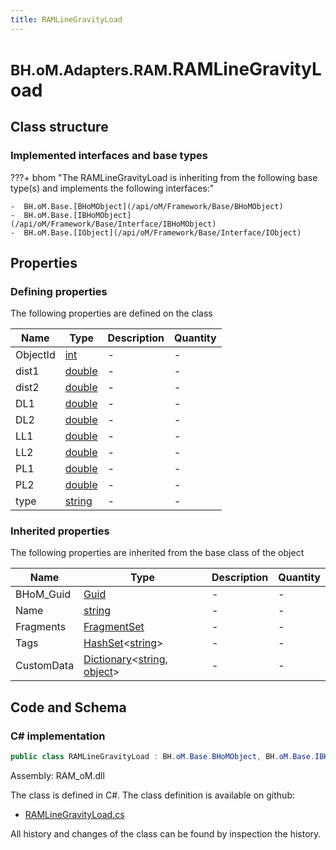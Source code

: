 ```yaml
---
title: RAMLineGravityLoad
---
```


# <small>BH.oM.Adapters.RAM.</small>**RAMLineGravityLoad**



## Class structure

### Implemented interfaces and base types

???+ bhom "The RAMLineGravityLoad is inheriting from the following base type(s) and implements the following interfaces:"

    -  BH.oM.Base.[BHoMObject](/api/oM/Framework/Base/BHoMObject)
    -  BH.oM.Base.[IBHoMObject](/api/oM/Framework/Base/Interface/IBHoMObject)
    -  BH.oM.Base.[IObject](/api/oM/Framework/Base/Interface/IObject)


## Properties



### Defining properties

The following properties are defined on the class

| Name             | Type             | Description      | Quantity         |
|------------------|------------------|------------------|------------------|
| ObjectId | [int](https://learn.microsoft.com/en-us/dotnet/api/System.Int32?view=netstandard-2.0) | - | - |
| dist1 | [double](https://learn.microsoft.com/en-us/dotnet/api/System.Double?view=netstandard-2.0) | - | - |
| dist2 | [double](https://learn.microsoft.com/en-us/dotnet/api/System.Double?view=netstandard-2.0) | - | - |
| DL1 | [double](https://learn.microsoft.com/en-us/dotnet/api/System.Double?view=netstandard-2.0) | - | - |
| DL2 | [double](https://learn.microsoft.com/en-us/dotnet/api/System.Double?view=netstandard-2.0) | - | - |
| LL1 | [double](https://learn.microsoft.com/en-us/dotnet/api/System.Double?view=netstandard-2.0) | - | - |
| LL2 | [double](https://learn.microsoft.com/en-us/dotnet/api/System.Double?view=netstandard-2.0) | - | - |
| PL1 | [double](https://learn.microsoft.com/en-us/dotnet/api/System.Double?view=netstandard-2.0) | - | - |
| PL2 | [double](https://learn.microsoft.com/en-us/dotnet/api/System.Double?view=netstandard-2.0) | - | - |
| type | [string](https://learn.microsoft.com/en-us/dotnet/api/System.String?view=netstandard-2.0) | - | - |


### Inherited properties
The following properties are inherited from the base class of the object

| Name             | Type             | Description      | Quantity         |
|------------------|------------------|------------------|------------------|
| BHoM_Guid | [Guid](https://learn.microsoft.com/en-us/dotnet/api/System.Guid?view=netstandard-2.0) | - | - |
| Name | [string](https://learn.microsoft.com/en-us/dotnet/api/System.String?view=netstandard-2.0) | - | - |
| Fragments | [FragmentSet](/api/oM/Framework/Base/FragmentSet) | - | - |
| Tags | [HashSet](https://learn.microsoft.com/en-us/dotnet/api/System.Collections.Generic.HashSet-1?view=netstandard-2.0)&lt;[string](https://learn.microsoft.com/en-us/dotnet/api/System.String?view=netstandard-2.0)&gt; | - | - |
| CustomData | [Dictionary](https://learn.microsoft.com/en-us/dotnet/api/System.Collections.Generic.Dictionary-2?view=netstandard-2.0)&lt;[string](https://learn.microsoft.com/en-us/dotnet/api/System.String?view=netstandard-2.0), [object](https://learn.microsoft.com/en-us/dotnet/api/System.Object?view=netstandard-2.0)&gt; | - | - |


## Code and Schema

### C# implementation

``` C# title="C#"
public class RAMLineGravityLoad : BH.oM.Base.BHoMObject, BH.oM.Base.IBHoMObject, BH.oM.Base.IObject
```

Assembly: RAM_oM.dll

The class is defined in C#. The class definition is available on github:

- [RAMLineGravityLoad.cs](https://github.com/BHoM/RAM_Toolkit/blob/develop/RAM_oM/Results\RAMLineGravityLoad.cs)

All history and changes of the class can be found by inspection the history.
